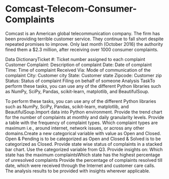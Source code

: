 # Comcast-Telecom-Consumer-Complaints

Comcast is an American global telecommunication company. The firm has been providing terrible customer service. They continue to fall short despite repeated promises to improve. Only last month (October 2016) the authority fined them a $2.3 million, after receiving over 1000 consumer complaints. 


Data DictionaryTicket #: Ticket number assigned to each complaint
Customer Complaint: Description of complaint
Date: Date of complaint
Time: Time of complaint
Received Via: Mode of communication of the complaint
City: Customer city
State: Customer state
Zipcode: Customer zip
Status: Status of complaint
Filing on behalf of someone
Analysis TaskTo perform these tasks, you can use any of the different Python libraries such as NumPy, SciPy, Pandas, scikit-learn, matplotlib, and BeautifulSoup.

To perform these tasks, you can use any of the different Python libraries such as NumPy, SciPy, Pandas, scikit-learn, matplotlib, and BeautifulSoup.Import data into Python environment.
Provide the trend chart for the number of complaints at monthly and daily granularity levels.
Provide a table with the frequency of complaint types.
Which complaint types are maximum i.e., around internet, network issues, or across any other domains.Create a new categorical variable with value as Open and Closed. Open & Pending is to be categorized as Open and Closed & Solved is to be categorized as Closed.
Provide state wise status of complaints in a stacked bar chart. Use the categorized variable from Q3. Provide insights on:
Which state has the maximum complaintsWhich state has the highest percentage of unresolved complaints
Provide the percentage of complaints resolved till date, which were received through the Internet and customer care calls.
The analysis results to be provided with insights wherever applicable.
